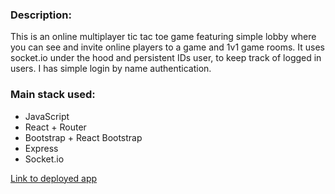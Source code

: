 ### Description:

This is an online multiplayer tic tac toe game featuring simple lobby where you can see and invite online players to a game and 1v1 game rooms. It uses socket.io under the hood and persistent IDs user, to keep track of logged in users. I has simple login by name authentication.

<!-- <p>Brief showcase video:</p>
<a href="http://www.youtube.com/watch?feature=player_embedded&v=sONww5EfKR0" target="_blank">
 <img src="http://img.youtube.com/vi/sONww5EfKR0/hqdefault.jpg" alt="Watch the video" width="240" height="180" border="10" />
</a> -->

### Main stack used:

- JavaScript
- React + Router
- Bootstrap + React Bootstrap
- Express
- Socket.io

[Link to deployed app]()

